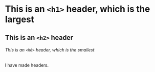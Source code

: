 # This is an `<h1>` header, which is the largest
## This is an `<h2>` header

###### This is an `<h6>` header, which is the smallest


I have made headers.
